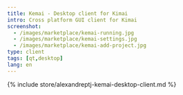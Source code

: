 ```yaml
---
title: Kemai - Desktop client for Kimai
intro: Cross platform GUI client for Kimai
screenshot: 
  - /images/marketplace/kemai-running.jpg
  - /images/marketplace/kemai-settings.jpg
  - /images/marketplace/kemai-add-project.jpg
type: client
tags: [qt,desktop]
lang: en
---
```


{% include store/alexandreptj-kemai-desktop-client.md %}
